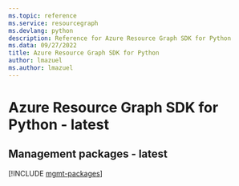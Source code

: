 ```yaml
---
ms.topic: reference
ms.service: resourcegraph
ms.devlang: python
description: Reference for Azure Resource Graph SDK for Python
ms.data: 09/27/2022
title: Azure Resource Graph SDK for Python
author: lmazuel
ms.author: lmazuel
---
```

# Azure Resource Graph SDK for Python - latest

## Management packages - latest
[!INCLUDE [mgmt-packages](resource-graph-mgmt-index.md)]